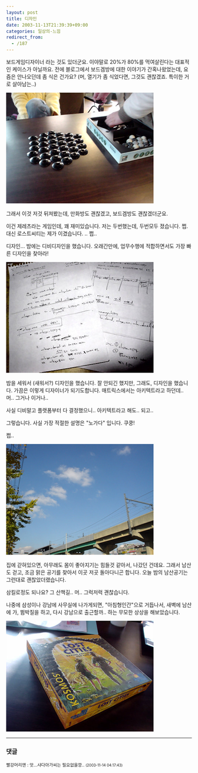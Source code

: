 ```yaml
---
layout: post
title: 디자인
date: 2003-11-13T21:39:39+09:00
categories: 일상의-느낌
redirect_from:
  - /187
---
```


보드게임디자이너 라는 것도 있더군요. 이야말로 20%가 80%를 먹여살린다는 대표적인 케이스가 아닐까요. 전에 블로그에서 보드겜방에 대한 이야기가 간혹나왔었는데, 요즘은 안나오던데 좀 식은 건가요? (머, 열기가 좀 식었다면, 그것도 괜찮겠죠. 특이한 거로 살아남는..)

![ ](/assets/media/logs_archives_DSC02680.jpg)

그래서 이것 저것 뒤져봤는데, 만화방도 괜찮겠고, 보드겜방도 괜찮겠더군요.

이건 제레츠라는 게임인데, 꽤 재미있습니다. 저는 두번했는데, 두번모두 졌습니다. 쩝. 대신 로스트씨티는 제가 이겼습니다. .. 쩝..

 

 

 

디자인... 밤에는 디비디자인을 했습니다. 오래간만에, 업무수행에 적합하면서도 가장 빠른 디자인을 찾아라!

![ ](/assets/media/logs_archives_DSC02674.jpg)

밤을 세워서 (새워서?) 디자인을 했습니다. 잘 안되긴 했지만, 그래도, 디자인을 했습니다. 가끔은 이렇게 디자이너가 되기도합니다. 매트릭스에서는 아키텍트라고 하던데.. 머.. 그거나 이거나..

사실 디비말고 플랫폼부터 다 결정했으니.. 아키텍트라고 해도.. 되고..

그렇습니다. 사실 가장 적절한 설명은 "노가다" 입니다. 쿠쿵!

쩝..

![ ](/assets/media/logs_archives_DSC02675.jpg)

집에 갇혀있으면, 아무래도 몸이 좋아지기는 힘들것 같아서, 나갔던 건데요. 그래서 남산도 걷고, 조금 맑은 공기를 찾아서 이곳 저곳 돌아다니곤 합니다. 오늘 밤의 남산공기는 그런대로 괜찮았더랬습니다.

삼킬로정도 되나요? 그 산책길.. 머.. 그럭저럭 괜찮습니다.

나중에 삼성이나 강남에 사무실에 나가게되면, "아침형인간"으로 거듭나서, 새벽에 남산에 가, 뜀박질을 하고, 다시 강남으로 출근할까.. 하는 무모한 상상을 해보았습니다.

![ ](/assets/media/logs_archives_DSC02678.jpg)

* * *

### 댓글



<!--- cmt:414 --->
<!--- mail: --->
<!--- parent:0 --->

<small>빨강머리앤 : 앗...샤다아가씨는 필요없을깡.. <small>(2003-11-14 04:17:43)</small></small>

